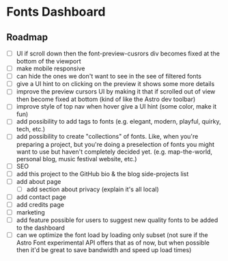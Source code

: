 # Fonts Dashboard

## Roadmap

- [ ] UI if scroll down then the font-preview-cusrors div becomes fixed at the bottom of the viewport
- [ ] make mobile responsive
- [ ] can hide the ones we don't want to see in the see of filtered fonts
- [ ] give a UI hint to on clicking on the preview it shows some more details
- [ ] improve the preview cursors UI by making it that if scrolled out of view then become fixed at bottom (kind of like the Astro dev toolbar)
- [ ] improve style of top nav when hover give a UI hint (some color, make it fun)
- [ ] add possibility to add tags to fonts (e.g. elegant, modern, playful, quirky, tech, etc.)
- [ ] add possibility to create "collections" of fonts. Like, when you're preparing a project, but you're doing a preselection of fonts you might want to use but haven't completely decided yet. (e.g. map-the-world, personal blog, music festival website, etc.)
- [ ] SEO
- [ ] add this project to the GitHub bio & the blog side-projects list
- [ ] add about page
  - [ ] add section about privacy (explain it's all local)
- [ ] add contact page
- [ ] add credits page
- [ ] marketing
- [ ] add feature possible for users to suggest new quality fonts to be added to the dashboard
- [ ] can we optimize the font load by loading only subset (not sure if the Astro Font experimental API offers that as of now, but when possible then it'd be great to save bandwidth and speed up load times)
